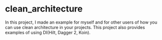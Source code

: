 # clean_architecture
In this project, I made an example for myself and for other users of how you can use clean architecture in your projects. 
This project also provides examples of using DI(Hilt, Dagger 2, Koin).
